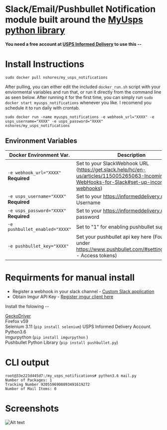 # Slack/Email/Pushbullet Notification module built around the [MyUsps python library](https://github.com/happyleavesaoc/python-myusps)

**You need a free account at [USPS Informed Delivery](https://informeddelivery.usps.com/box/pages/intro/start.action) to use this --**

# Install Instructions 
```sudo docker pull nshores/my_usps_notifications```  

After pulling, you can either edit the included ```docker_run.sh``` script with your enviormental variables and run that, or run it directly from the command line as seen below. After running it for the first time, you can simply run ```sudo docker start myusps_notifications``` whenever you like. I recomend you schedule it to run daily with crontab.

```sudo docker run -name myusps_notifications -e webhook_url="XXXX" -e usps_username="XXXX" -e usps_password="XXXX" nshores/my_usps_notifications```  


## Environment Variables


| Docker Environment Var. | Description |
| ----------------------- | ----------- |
| `-e webhook_url="XXXX"`<br/> **Required** | Set to your SlackWebhook URL (https://get.slack.help/hc/en-us/articles/115005265063-Incoming-WebHooks-for-Slack#set-up-incoming-webhooks)
| `-e usps_username="XXXX"`<br/> **Required** | Set to your https://informeddelivery.usps.com/ Username
| `-e usps_password="XXXX"`<br/> **Required** | Set to your https://informeddelivery.usps.com/ password
| `-e pushbullet_enabled="XXXX"`<br/> | Set to "1" for enabling pushbullet support
| `-e pushbullet_key="XXXX"`<br/> | Set your pushbullet api key here (Founder under https://www.pushbullet.com/#settings/account - Access tokens)

# Requirments for manual install

  * Register a webhook in your slack channel   - [Custom Slack application](https://api.slack.com/apps)  
  * Obtain Imgur API Key - [Register imgur client here](https://api.imgur.com/oauth2/addclient)  

Install the folowing --

[GeckoDriver](https://github.com/mozilla/geckodriver/releases)  
Firefox v59  
Selenium 3.11 (`pip install selenium`)
USPS Informed Delivery Account.  
Python3.6   
imgurpython (`pip install imgurpython`  )  
Pushbullet Python Library (`pip install pushbullet.py`)

# CLI output
```
root@33e223d445d7:/my_usps_notifications# python3.6 mail.py 
Number of Packages: 1
Tracking Number 9205596900893491619272
Number of Mail Items: 0

```


# Screenshots

![Alt text](https://raw.githubusercontent.com/nshores/my_usps_notifications/master/example.png?raw=true "Title")



